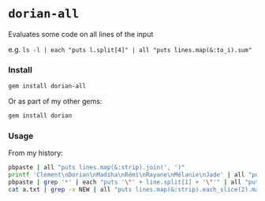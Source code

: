 # `dorian-all`

Evaluates some code on all lines of the input

e.g. `ls -l | each "puts l.split[4]" | all "puts lines.map(&:to_i).sum"`

### Install

```bash
gem install dorian-all
```

Or as part of my other gems:

```bash
gem install dorian
```

### Usage

From my history:

```bash
pbpaste | all "puts lines.map(&:strip).join(', ')"
printf 'Clément\nDorian\nMadiha\nRémi\nRayane\nMélanie\nJade' | all "puts lines.sample"
pbpaste | grep '*' | each "puts '\"' + line.split[1] + '\"'" | all "puts lines.map(&:strip).join(', ')"
cat a.txt | grep -v NEW | all "puts lines.map(&:strip).each_slice(2).map { |l| l.join(' '))"
```
